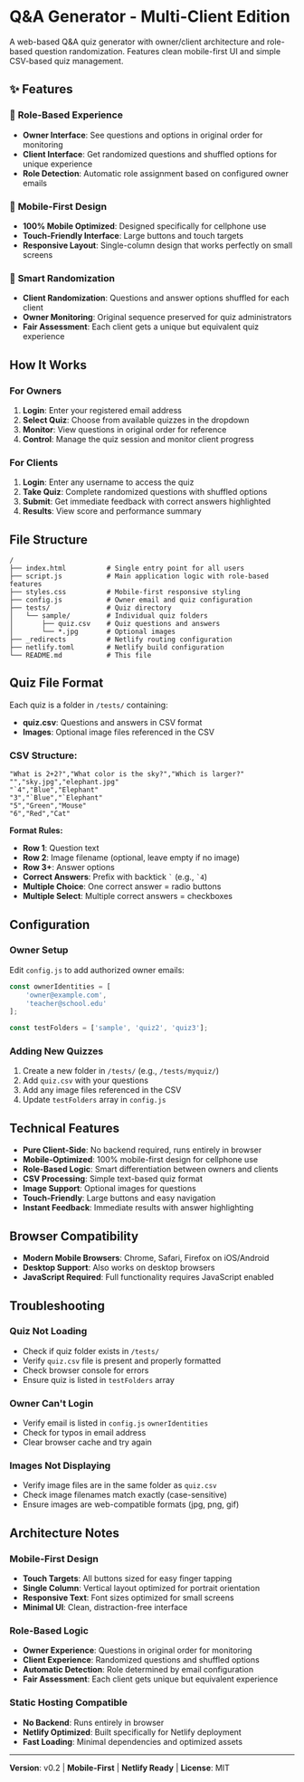 # Q&A Generator - Multi-Client Edition

A web-based Q&A quiz generator with owner/client architecture and role-based question randomization. Features clean mobile-first UI and simple CSV-based quiz management.

## ✨ Features

### 🎯 **Role-Based Experience**
- **Owner Interface**: See questions and options in original order for monitoring
- **Client Interface**: Get randomized questions and shuffled options for unique experience
- **Role Detection**: Automatic role assignment based on configured owner emails

### 📱 **Mobile-First Design**
- **100% Mobile Optimized**: Designed specifically for cellphone use
- **Touch-Friendly Interface**: Large buttons and touch targets
- **Responsive Layout**: Single-column design that works perfectly on small screens

### 🎲 **Smart Randomization**
- **Client Randomization**: Questions and answer options shuffled for each client
- **Owner Monitoring**: Original sequence preserved for quiz administrators
- **Fair Assessment**: Each client gets a unique but equivalent quiz experience

## How It Works

### For Owners
1. **Login**: Enter your registered email address
2. **Select Quiz**: Choose from available quizzes in the dropdown
3. **Monitor**: View questions in original order for reference
4. **Control**: Manage the quiz session and monitor client progress

### For Clients
1. **Login**: Enter any username to access the quiz
2. **Take Quiz**: Complete randomized questions with shuffled options
3. **Submit**: Get immediate feedback with correct answers highlighted
4. **Results**: View score and performance summary

## File Structure

```
/
├── index.html          # Single entry point for all users
├── script.js           # Main application logic with role-based features
├── styles.css          # Mobile-first responsive styling
├── config.js           # Owner email and quiz configuration
├── tests/              # Quiz directory
│   └── sample/         # Individual quiz folders
│       ├── quiz.csv    # Quiz questions and answers
│       └── *.jpg       # Optional images
├── _redirects          # Netlify routing configuration
├── netlify.toml        # Netlify build configuration
└── README.md           # This file
```

## Quiz File Format

Each quiz is a folder in `/tests/` containing:
- **quiz.csv**: Questions and answers in CSV format
- **Images**: Optional image files referenced in the CSV

### CSV Structure:
```csv
"What is 2+2?","What color is the sky?","Which is larger?"
"","sky.jpg","elephant.jpg"
"`4","Blue","Elephant"
"3","`Blue","`Elephant"
"5","Green","Mouse"
"6","Red","Cat"
```

**Format Rules:**
- **Row 1**: Question text
- **Row 2**: Image filename (optional, leave empty if no image)
- **Row 3+**: Answer options
- **Correct Answers**: Prefix with backtick `` ` `` (e.g., `` `4 ``)
- **Multiple Choice**: One correct answer = radio buttons
- **Multiple Select**: Multiple correct answers = checkboxes

## Configuration

### Owner Setup
Edit `config.js` to add authorized owner emails:

```javascript
const ownerIdentities = [
    'owner@example.com',
    'teacher@school.edu'
];

const testFolders = ['sample', 'quiz2', 'quiz3'];
```

### Adding New Quizzes
1. Create a new folder in `/tests/` (e.g., `/tests/myquiz/`)
2. Add `quiz.csv` with your questions
3. Add any image files referenced in the CSV
4. Update `testFolders` array in `config.js`

## Technical Features

- **Pure Client-Side**: No backend required, runs entirely in browser
- **Mobile-Optimized**: 100% mobile-first design for cellphone use
- **Role-Based Logic**: Smart differentiation between owners and clients
- **CSV Processing**: Simple text-based quiz format
- **Image Support**: Optional images for questions
- **Touch-Friendly**: Large buttons and easy navigation
- **Instant Feedback**: Immediate results with answer highlighting

## Browser Compatibility

- **Modern Mobile Browsers**: Chrome, Safari, Firefox on iOS/Android
- **Desktop Support**: Also works on desktop browsers
- **JavaScript Required**: Full functionality requires JavaScript enabled

## Troubleshooting

### Quiz Not Loading
- Check if quiz folder exists in `/tests/`
- Verify `quiz.csv` file is present and properly formatted
- Check browser console for errors
- Ensure quiz is listed in `testFolders` array

### Owner Can't Login
- Verify email is listed in `config.js` `ownerIdentities`
- Check for typos in email address
- Clear browser cache and try again

### Images Not Displaying
- Verify image files are in the same folder as `quiz.csv`
- Check image filenames match exactly (case-sensitive)
- Ensure images are web-compatible formats (jpg, png, gif)

## Architecture Notes

### Mobile-First Design
- **Touch Targets**: All buttons sized for easy finger tapping
- **Single Column**: Vertical layout optimized for portrait orientation
- **Responsive Text**: Font sizes optimized for small screens
- **Minimal UI**: Clean, distraction-free interface

### Role-Based Logic
- **Owner Experience**: Questions in original order for monitoring
- **Client Experience**: Randomized questions and shuffled options
- **Automatic Detection**: Role determined by email configuration
- **Fair Assessment**: Each client gets unique but equivalent experience

### Static Hosting Compatible
- **No Backend**: Runs entirely in browser
- **Netlify Optimized**: Built specifically for Netlify deployment
- **Fast Loading**: Minimal dependencies and optimized assets

---

**Version**: v0.2 | **Mobile-First** | **Netlify Ready** | **License**: MIT
